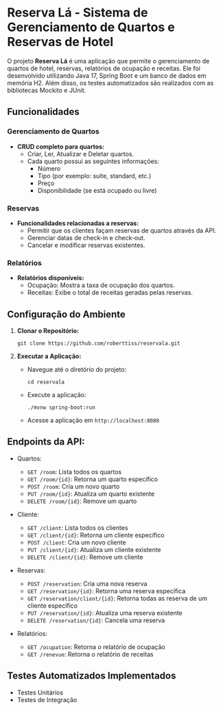 # Reserva Lá - Sistema de Gerenciamento de Quartos e Reservas de Hotel

O projeto **Reserva Lá** é uma aplicação que permite o gerenciamento de quartos de hotel, reservas, relatórios de ocupação e receitas. Ele foi desenvolvido utilizando Java 17, Spring Boot e um banco de dados em memória H2. Além disso, os testes automatizados são realizados com as bibliotecas Mockito e JUnit.

## Funcionalidades

### Gerenciamento de Quartos

- **CRUD completo para quartos:**
  - Criar, Ler, Atualizar e Deletar quartos.
  - Cada quarto possui as seguintes informações:
    - Número
    - Tipo (por exemplo: suíte, standard, etc.)
    - Preço
    - Disponibilidade (se está ocupado ou livre)

### Reservas

- **Funcionalidades relacionadas a reservas:**
  - Permitir que os clientes façam reservas de quartos através da API.
  - Gerenciar datas de check-in e check-out.
  - Cancelar e modificar reservas existentes.

### Relatórios

- **Relatórios disponíveis:**
  - Ocupação: Mostra a taxa de ocupação dos quartos.
  - Receitas: Exibe o total de receitas geradas pelas reservas.

## Configuração do Ambiente

1. **Clonar o Repositório:**
   ```
   git clone https://github.com/roberttiss/reservala.git
   ```

2. **Executar a Aplicação:**
   - Navegue até o diretório do projeto:
     ```
     cd reservala
     ```
   - Execute a aplicação:
     ```
     ./mvnw spring-boot:run
     ```
   - Acesse a aplicação em `http://localhost:8080`

## **Endpoints da API:**
   - Quartos:
     - `GET /room`: Lista todos os quartos
     - `GET /room/{id}`: Retorna um quarto específico
     - `POST /room`: Cria um novo quarto
     - `PUT /room/{id}`: Atualiza um quarto existente
     - `DELETE /room/{id}`: Remove um quarto

   - Cliente:
     - `GET /client`: Lista todos os clientes
     - `GET /client/{id}`: Retorna um cliente específico
     - `POST /client`: Cria um novo cliente
     - `PUT /client/{id}`: Atualiza um cliente existente
     - `DELETE /client/{id}`: Remove um cliente

   - Reservas:
     - `POST /reservation`: Cria uma nova reserva
     - `GET /reservation/{id}`: Retorna uma reserva específica
     - `GET /reservation/client/{id}`: Retorna todas as reserva de um cliente específico
     - `PUT /reservation/{id}`: Atualiza uma reserva existente
     - `DELETE /reservation/{id}`: Cancela uma reserva

   - Relatórios:
     - `GET /ocupation`: Retorna o relatório de ocupação
     - `GET /renevue`: Retorna o relatório de receitas

## Testes Automatizados Implementados

- Testes Unitários
- Testes de Integração
